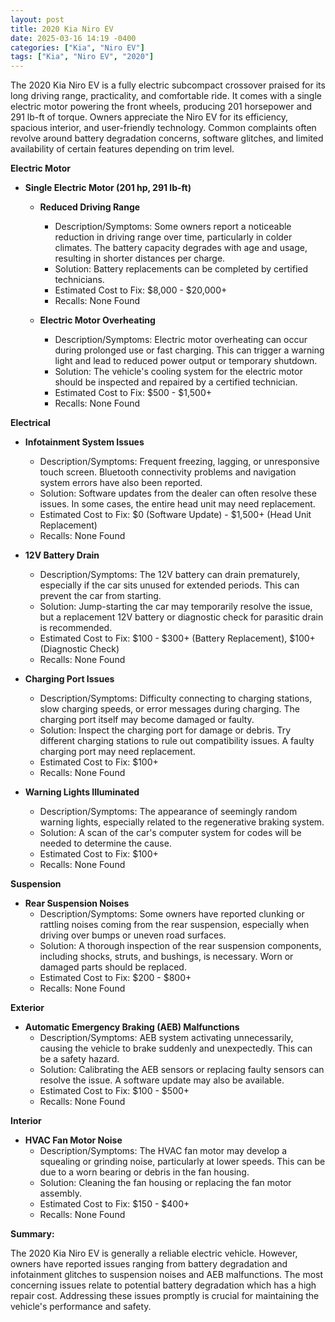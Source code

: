 ```yaml
---
layout: post
title: 2020 Kia Niro EV
date: 2025-03-16 14:19 -0400
categories: ["Kia", "Niro EV"]
tags: ["Kia", "Niro EV", "2020"]
---
```

The 2020 Kia Niro EV is a fully electric subcompact crossover praised for its long driving range, practicality, and comfortable ride. It comes with a single electric motor powering the front wheels, producing 201 horsepower and 291 lb-ft of torque. Owners appreciate the Niro EV for its efficiency, spacious interior, and user-friendly technology. Common complaints often revolve around battery degradation concerns, software glitches, and limited availability of certain features depending on trim level.

**Electric Motor**

* **Single Electric Motor (201 hp, 291 lb-ft)**
    * **Reduced Driving Range**
        * Description/Symptoms: Some owners report a noticeable reduction in driving range over time, particularly in colder climates. The battery capacity degrades with age and usage, resulting in shorter distances per charge.
        * Solution: Battery replacements can be completed by certified technicians.
        * Estimated Cost to Fix: $8,000 - $20,000+
        * Recalls: None Found

    * **Electric Motor Overheating**
        * Description/Symptoms: Electric motor overheating can occur during prolonged use or fast charging. This can trigger a warning light and lead to reduced power output or temporary shutdown.
        * Solution: The vehicle's cooling system for the electric motor should be inspected and repaired by a certified technician.
        * Estimated Cost to Fix: $500 - $1,500+
        * Recalls: None Found

**Electrical**

*   **Infotainment System Issues**
    *   Description/Symptoms: Frequent freezing, lagging, or unresponsive touch screen. Bluetooth connectivity problems and navigation system errors have also been reported.
    *   Solution: Software updates from the dealer can often resolve these issues. In some cases, the entire head unit may need replacement.
    *   Estimated Cost to Fix: $0 (Software Update) - $1,500+ (Head Unit Replacement)
    *   Recalls: None Found

*   **12V Battery Drain**
    *   Description/Symptoms: The 12V battery can drain prematurely, especially if the car sits unused for extended periods. This can prevent the car from starting.
    *   Solution: Jump-starting the car may temporarily resolve the issue, but a replacement 12V battery or diagnostic check for parasitic drain is recommended.
    *   Estimated Cost to Fix: $100 - $300+ (Battery Replacement), $100+ (Diagnostic Check)
    *   Recalls: None Found

*   **Charging Port Issues**
    *   Description/Symptoms: Difficulty connecting to charging stations, slow charging speeds, or error messages during charging. The charging port itself may become damaged or faulty.
    *   Solution: Inspect the charging port for damage or debris. Try different charging stations to rule out compatibility issues. A faulty charging port may need replacement.
    *   Estimated Cost to Fix: $100+
    *   Recalls: None Found

*   **Warning Lights Illuminated**
    *   Description/Symptoms: The appearance of seemingly random warning lights, especially related to the regenerative braking system.
    *   Solution: A scan of the car's computer system for codes will be needed to determine the cause.
    *   Estimated Cost to Fix: $100+
    *   Recalls: None Found

**Suspension**

*   **Rear Suspension Noises**
    *   Description/Symptoms: Some owners have reported clunking or rattling noises coming from the rear suspension, especially when driving over bumps or uneven road surfaces.
    *   Solution: A thorough inspection of the rear suspension components, including shocks, struts, and bushings, is necessary. Worn or damaged parts should be replaced.
    *   Estimated Cost to Fix: $200 - $800+
    *   Recalls: None Found

**Exterior**

*   **Automatic Emergency Braking (AEB) Malfunctions**
    *   Description/Symptoms: AEB system activating unnecessarily, causing the vehicle to brake suddenly and unexpectedly. This can be a safety hazard.
    *   Solution: Calibrating the AEB sensors or replacing faulty sensors can resolve the issue. A software update may also be available.
    *   Estimated Cost to Fix: $100 - $500+
    *   Recalls: None Found

**Interior**

*   **HVAC Fan Motor Noise**
    *   Description/Symptoms: The HVAC fan motor may develop a squealing or grinding noise, particularly at lower speeds. This can be due to a worn bearing or debris in the fan housing.
    *   Solution: Cleaning the fan housing or replacing the fan motor assembly.
    *   Estimated Cost to Fix: $150 - $400+
    *   Recalls: None Found

**Summary:**

The 2020 Kia Niro EV is generally a reliable electric vehicle. However, owners have reported issues ranging from battery degradation and infotainment glitches to suspension noises and AEB malfunctions. The most concerning issues relate to potential battery degradation which has a high repair cost. Addressing these issues promptly is crucial for maintaining the vehicle's performance and safety.

